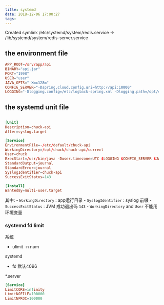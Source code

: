 ```yaml
---
title: systemd
date: 2018-12-06 17:00:27
tags:
---
```



Created symlink /etc/systemd/system/redis.service → /lib/systemd/system/redis-server.service


## the environment file 

```conf
APP_ROOT=/srv/app/api
BINARY="api.jar"
PORT="1998"
USER="user"
JAVA_OPTS="-Xmx128m"
CONFIG_SERVER="-Dspring.cloud.config.uri=http://api:10000"
LOGGING="-Dlogging.config=/etc/logback-spring.xml -Dlogging.path=/opt/chuck/chuck-api/logs"
```


## the systemd unit file

```conf

[Unit]
Description=chuck-api
After=syslog.target

[Service]
EnvironmentFile=-/etc/default/chuck-api
WorkingDirectory=/opt/chuck/chuck-api/current
User=chuck
ExecStart=/usr/bin/java -Duser.timezone=UTC $LOGGING $CONFIG_SERVER $JAVA_OPTS -Dserver.port=${PORT} -jar $BINARY
StandardOutput=journal
StandardError=journal
SyslogIdentifier=chuck-api
SuccessExitStatus=143

[Install]
WantedBy=multi-user.target
```

其中: 
    - `WorkingDirectory` : app运行目录
    - `SyslogIdentifier` : syslog 前缀
    - `SuccessExitStatus` : JVM 成功退出码 `143` 
    - `WorkingDirectory` and `User` 不能用环境变量

### systemd fd limit 

系统 
- ulimit -n num

systemd
- fd 默认4096

*.server
```conf
[Service]
LimitCORE=infinity
LimitNOFILE=100000
LimitNPROC=100000
```

